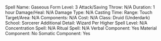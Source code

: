 
Spell Name: Gaseous Form
Level: 3
Attack/Saving Throw: N/A
Duration: 1 hour
Damage/Heal: N/A
Damage Type: N/A
Casting Time: 
Range: Touch
Target/Area: N/A
Components: N/A
Cost: N/A
Class: Druid (Underdark)
School:  Sorcerer
Additional Detail:  Wizard
Per Higher Spell Level: N/A
Concentration Spell: N/A
Ritual Spell: N/A
Verbal Component: Yes
Material Component: No
Somatic Component: Yes
